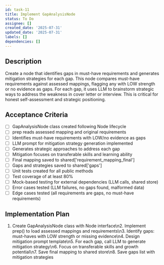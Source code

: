 ```yaml
---
id: task-11
title: Implement GapAnalysisNode
status: To Do
assignee: []
created_date: '2025-07-31'
updated_date: '2025-07-31'
labels: []
dependencies: []
---
```


## Description

Create a node that identifies gaps in must-have requirements and generates mitigation strategies for each gap. This node compares must-have requirements against assessed mappings, flagging any with LOW strength or no evidence as gaps. For each gap, it uses LLM to brainstorm strategic ways to address the weakness in cover letter or interview. This is critical for honest self-assessment and strategic positioning.

## Acceptance Criteria

- [ ] GapAnalysisNode class created following Node lifecycle
- [ ] prep reads assessed mapping and original requirements
- [ ] Identifies must-have requirements with LOW/no evidence as gaps
- [ ] LLM prompt for mitigation strategy generation implemented
- [ ] Generates strategic approaches to address each gap
- [ ] Mitigation focuses on transferable skills and learning ability
- [ ] Final mapping saved to shared['requirement_mapping_final']
- [ ] Gaps and strategies saved to shared['gaps']
- [ ] Unit tests created for all public methods
- [ ] Test coverage of at least 80%
- [ ] Mock-based testing for external dependencies (LLM calls, shared store)
- [ ] Error cases tested (LLM failures, no gaps found, malformed data)
- [ ] Edge cases tested (all requirements are gaps, no must-have requirements)

## Implementation Plan

1. Create GapAnalysisNode class with Node interface\n2. Implement prep() to load assessed mappings and requirements\n3. Identify gaps: must-haves with LOW strength or missing evidence\n4. Design mitigation prompt template\n5. For each gap, call LLM to generate mitigation strategy\n6. Focus on transferable skills and growth potential\n7. Save final mapping to shared store\n8. Save gaps list with mitigation strategies
